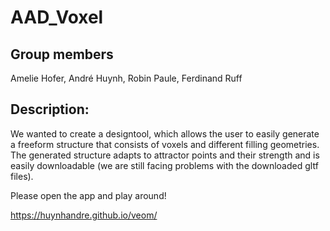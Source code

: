 # AAD_Voxel

## Group members
Amelie Hofer, André Huynh, Robin Paule, Ferdinand Ruff 
## Description: 
We wanted to create a designtool, which allows the user to easily generate a freeform structure that consists of voxels and different filling geometries. 
The generated structure adapts to attractor points and their strength and is easily downloadable (we are still facing problems with the downloaded gltf files).

Please open the app and play around!

https://huynhandre.github.io/veom/
